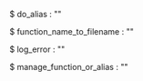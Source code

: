 
$ do_alias  : ""

$ function_name_to_filename  : ""

$ log_error  : ""

$ manage_function_or_alias  : ""

